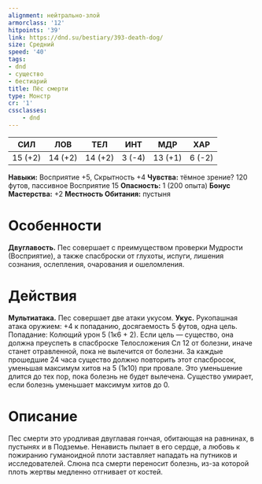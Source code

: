 ```yaml
---
alignment: нейтрально-злой
armorclass: '12'
hitpoints: '39'
link: https://dnd.su/bestiary/393-death-dog/
size: Средний
speed: '40'
tags:
- dnd
- существо
- бестиарий
title: Пёс смерти
type: Монстр
cr: '1'
cssclasses:
    - dnd
---
```



| СИЛ | ЛОВ | ТЕЛ | ИНТ | МДР | ХАР |
|---|---|---|---|---|---|
| 15 (+2) | 14 (+2) | 14 (+2) | 3 (-4) | 13 (+1) | 6 (-2) |
**Навыки:** Восприятие +5, Скрытность +4
**Чувства:** тёмное зрение? 120 футов, пассивное Восприятие 15
**Опасность:** 1 (200 опыта)
**Бонус Мастерства:** +2
**Местность Обитания:** пустыня


# Особенности
**Двуглавость.** Пес совершает с преимуществом проверки Мудрости (Восприятие), а также спасброски от глухоты, испуги, лишения сознания, ослепления, очарования и ошеломления.


# Действия
**Мультиатака.** Пес совершает две атаки укусом.
**Укус.** Рукопашная атака оружием: +4 к попаданию, досягаемость 5 футов, одна цель. Попадание: Колющий урон 5 (1к6 + 2). Если цель — существо, она должна преуспеть в спасброске Телосложения Сл 12 от болезни, иначе станет отравленной, пока не вылечится от болезни. За каждые прошедшие 24 часа существо должно повторить этот спасбросок, уменьшая максимум хитов на 5 (1к10) при провале. Это уменьшение длится до тех пор, пока болезнь не будет вылечена. Существо умирает, если болезнь уменьшает максимум хитов до 0.


# Описание
Пес смерти это уродливая двуглавая гончая, обитающая на равнинах, в пустынях и в Подземье. Ненависть пылает в его сердце, а любовь к пожиранию гуманоидной плоти заставляет нападать на путников и исследователей. Слюна пса смерти переносит болезнь, из-за которой плоть жертвы медленно отгнивает от костей.